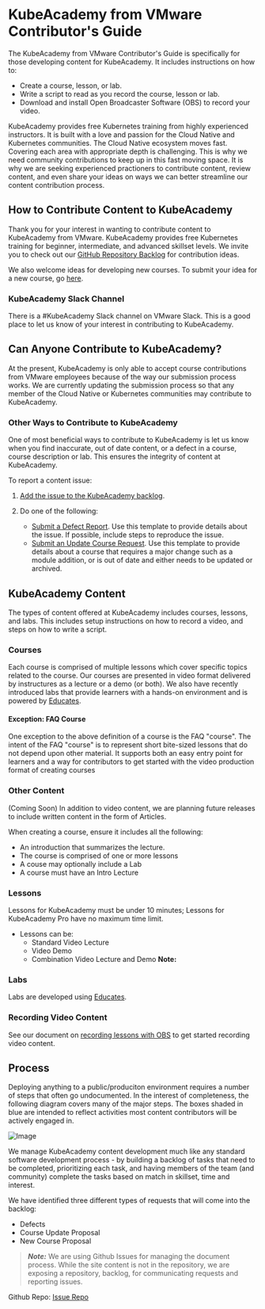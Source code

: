 # KubeAcademy from VMware Contributor's Guide

The KubeAcademy from VMware Contributor's Guide is specifically for those developing content for KubeAcademy. It includes instructions on how to:
- Create a course, lesson, or lab.
- Write a script to read as you record the course, lesson or lab.
- Download and install Open Broadcaster Software (OBS) to record your video.

KubeAcademy provides free Kubernetes training from highly experienced instructors. It is built with a love and passion for the Cloud Native and Kubernetes communities. The Cloud Native ecosystem moves fast. Covering each area with appropriate depth is challenging. This is why we need community contributions to keep up in this fast moving space. It is why we are seeking experienced practioners to contribute content, review content, and even share your ideas on ways we can better streamline our content contribution process.

## How to Contribute Content to KubeAcademy
Thank you for your interest in wanting to contribute content to KubeAcademy from VMware. KubeAcademy provides free Kubernetes training for beginner, intermediate, and advanced skillset levels. We invite you to check out our [GitHub Repository Backlog](https://github.com/orgs/kube-academy/projects/3) for contribution ideas. 

We also welcome ideas for developing new courses. To submit your idea for a new course, go [here](https://github.com/kube-academy/onboarding/blob/main/templates/new-course.md).

### KubeAcademy Slack Channel

There is a #KubeAcademy Slack channel on VMware Slack. This is a good place to let us know of your interest in contributing to KubeAcademy. 

## Can Anyone Contribute to KubeAcademy?

At the present, KubeAcademy is only able to accept course contributions from VMware employees because of the way our submission process works. We are currently updating the submission process so that any member of the Cloud Native or Kubernetes communities may contribute to KubeAcademy. 

### Other Ways to Contribute to KubeAcademy

One of most beneficial ways to contribute to KubeAcademy is let us know when you find inaccurate, out of date content, or a defect in a course, course description or lab. This ensures the integrity of content at KubeAcademy.

To report a content issue:

1. [Add the issue to the KubeAcademy backlog](https://github.com/kube-academy/backlog/issues). 

2. Do one of the following:
   - [Submit a Defect Report](https://github.com/kube-academy/onboarding/blob/main/templates/defect.md). Use this template to provide details about the issue. If possible, include steps to reproduce the issue.
   - [Submit an Update Course Request](https://github.com/kube-academy/onboarding/blob/main/templates/update-course.md). Use this template to provide details about a course that requires a major change such as a module addition, or is out of date and either needs to be updated or archived.

## KubeAcademy Content

The types of content offered at KubeAcademy includes courses, lessons, and labs. This includes setup instructions on how to record a video, and steps on how to write a script.

### Courses

Each course is comprised of multiple lessons which cover specific topics related to the course.  Our courses are presented in video format delivered by instructures as a lecture or a demo (or both).  We also have recently introduced labs that provide learners with a hands-on environment and is powered by [Educates](https://github.com/eduk8s).

#### Exception: FAQ Course

One exception to the above definition of a course is the FAQ "course". The intent of the FAQ "course" is to represent short bite-sized lessons that do not depend upon other material. It supports both an easy entry point for learners and a way for contributors to get started with the video production format of creating courses

### Other Content

(Coming Soon) In addition to video content, we are planning future releases to include written content in the form of Articles.

When creating a course, ensure it includes all the following:
- An introduction that summarizes the lecture.
- The course is comprised of one or more lessons
- A couse may optionally include a Lab
- A course must have an Intro Lecture 

### Lessons

Lessons for KubeAcademy must be under 10 minutes; Lessons for KubeAcademy Pro have no maximum time limit.

- Lessons can be:
    - Standard Video Lecture
    - Video Demo
    - Combination Video Lecture and Demo
      **Note:** 

### Labs

Labs are developed using [Educates](https://github.com/eduk8s).

### Recording Video Content

See our document on [recording lessons with OBS](recording/obs.md) to get started recording video content.

## Process
Deploying anything to a public/produciton environment requires a number of steps that often go undocumented. In the interest of completeness, the following diagram covers many of the major steps. The boxes shaded in blue are intended to reflect activities most content contributors will be actively engaged in.

![Image](https://docs.google.com/drawings/d/e/2PACX-1vQAcCAMyF1Gce3rpXToIyX02qoEFRf55gU9SbOprQaL1KE4nPjMvKWE5XqGI8zLYTG6stQ3Vq-HPYSH/pub?w=960&h=720)

We manage KubeAcademy content development much like any standard software development process - by building a backlog of tasks that need to be completed, prioritizing each task, and having members of the team (and community) complete the tasks based on match in skillset, time and interest.

We have identified three different types of requests that will come into the backlog:
- Defects
- Course Update Proposal
- New Course Proposal

> **_Note:_** We are using Github Issues for managing the document process. While the site content is not in the repository, we are exposing a repository, backlog, for communicating requests and reporting issues.

Github Repo:
[Issue Repo](https://github.com/kube-academy/backlog/issues)


